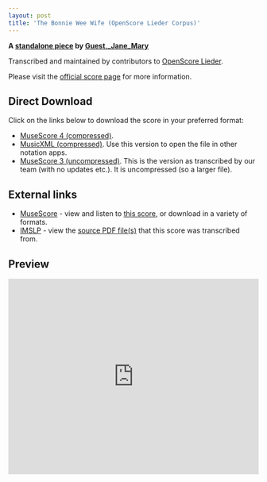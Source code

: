 ```yaml
---
layout: post
title: 'The Bonnie Wee Wife (OpenScore Lieder Corpus)'
---
```


__A [standalone piece](https://fourscoreandmore.org/openscore/lieder/Guest,_Jane_Mary/_/) by [Guest,_Jane_Mary](https://fourscoreandmore.org/openscore/lieder/Guest,_Jane_Mary)__

Transcribed and maintained by contributors to [OpenScore Lieder].

Please visit the [official score page] for more information.

[official score page]: https://musescore.com/openscore-lieder-corpus/scores/6621051
[OpenScore Lieder]: https://musescore.com/openscore-lieder-corpus

## Direct Download

Click on the links below to download the score in your preferred format:
- [MuseScore 4 (compressed)](https://github.com/openscore/lieder/blob/main/scores/Guest,_Jane_Mary/_/The_Bonnie_Wee_Wife/lc6621051.mscz?raw=true).
- [MusicXML (compressed)](https://github.com/openscore/lieder/blob/main/scores/Guest,_Jane_Mary/_/The_Bonnie_Wee_Wife/lc6621051.mxl?raw=true). Use this version to open the file in other notation apps.
- [MuseScore 3 (uncompressed)](https://github.com/openscore/lieder/blob/main/scores/Guest,_Jane_Mary/_/The_Bonnie_Wee_Wife/lc6621051.mscx?raw=true). This is the version as transcribed by our team (with no updates etc.). It is uncompressed (so a larger file).

## External links

- [MuseScore] - view and listen to [this score][MuseScore], or download in a variety of formats.
- [IMSLP] - view the [source PDF file(s)][IMSLP] that this score was transcribed from.

[MuseScore]: https://musescore.com/score/6621051
[IMSLP]: https://imslp.org/wiki/Special:ReverseLookup/661154

## Preview

<iframe width="100%" height="394" src="https://musescore.com/openscore-lieder-corpus/scores/6621051/embed" frameborder="0" allowfullscreen allow="autoplay; fullscreen"></iframe>
